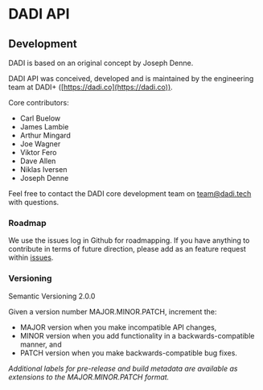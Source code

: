 # DADI API

## Development

DADI is based on an original concept by Joseph Denne.

DADI API was conceived, developed and is maintained by the engineering team at DADI+ ([https://dadi.co](https://dadi.co)).

Core contributors:

* Carl Buelow
* James Lambie
* Arthur Mingard
* Joe Wagner
* Viktor Fero
* Dave Allen
* Niklas Iversen
* Joseph Denne

Feel free to contact the DADI core development team on team@dadi.tech with questions.

### Roadmap

We use the issues log in Github for roadmapping. If you have anything to contribute in terms of future direction, please add as an feature request within [issues](https://github.com/dadi/api/issues).

### Versioning

Semantic Versioning 2.0.0

Given a version number MAJOR.MINOR.PATCH, increment the:

* MAJOR version when you make incompatible API changes,
* MINOR version when you add functionality in a backwards-compatible manner, and
* PATCH version when you make backwards-compatible bug fixes.

_Additional labels for pre-release and build metadata are available as extensions to the MAJOR.MINOR.PATCH format._
